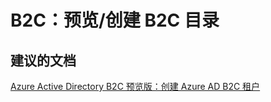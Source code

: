 <properties
    pageTitle="B2C：预览/创建 B2C 目录"
    description="B2C：预览/创建 B2C 目录"
    service="microsoft.activedirectory"
    resource="activedirectory"
    authors="aashu"
    displayOrder=""
    selfHelpType="generic"
    supportTopicIds="32444951"
    resourceTags=""
    productPesIds="14785"
    cloudEnvironments="public"
/>


# B2C：预览/创建 B2C 目录


## **建议的文档**
[Azure Active Directory B2C 预览版：创建 Azure AD B2C 租户](https://azure.microsoft.com/documentation/articles/active-directory-b2c-get-started/)



<!--HONumber=Jul16_HO4-->


